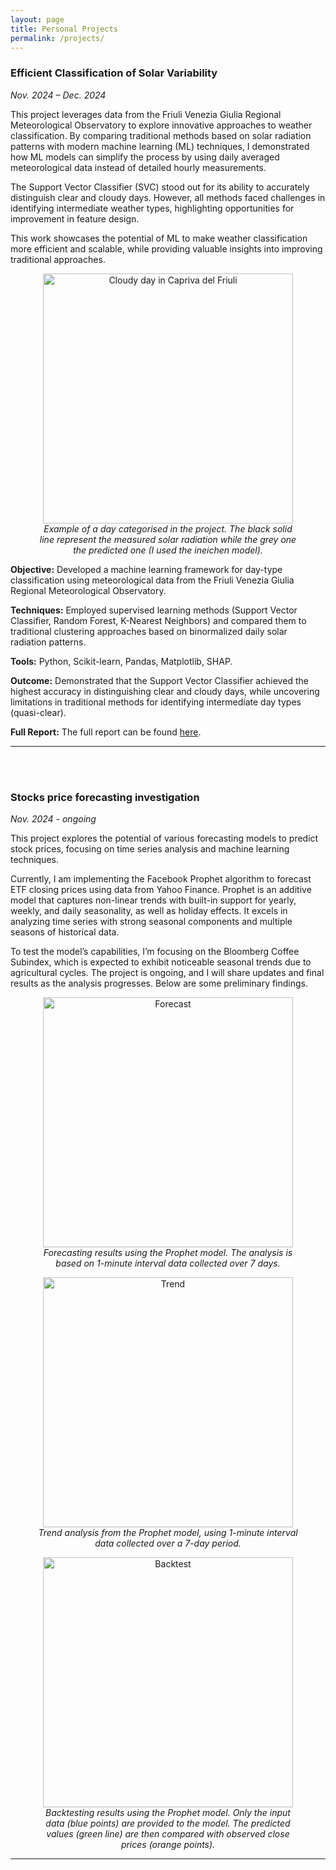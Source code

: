 ```yaml
---
layout: page 
title: Personal Projects
permalink: /projects/
---
```


### Efficient Classification of Solar Variability 

*Nov. 2024 – Dec. 2024*

This project leverages data from the Friuli Venezia Giulia Regional Meteorological Observatory to explore innovative approaches to weather classification. By comparing traditional methods based on solar radiation patterns with modern machine learning (ML) techniques, I demonstrated how ML models can simplify the process by using daily averaged meteorological data instead of detailed hourly measurements.

The Support Vector Classifier (SVC) stood out for its ability to accurately distinguish clear and cloudy days. However, all methods faced challenges in identifying intermediate weather types, highlighting opportunities for improvement in feature design.

This work showcases the potential of ML to make weather classification more efficient and scalable, while providing valuable insights into improving traditional approaches.

<div style="text-align: center; margin-top: 10px;">
    <figure>
        <img src="solar_variability/img/cloudy_2012_5_6.png" alt="Cloudy day in Capriva del Friuli" width="400">
        <figcaption><i>Example of a day categorised in the project. The black solid line represent the measured solar radiation while the grey one the predicted one (I used the ineichen model).</i></figcaption>
    </figure>  
</div>

**Objective:** Developed a machine learning framework for day-type classification using meteorological data from the Friuli Venezia Giulia Regional Meteorological Observatory.

**Techniques:** Employed supervised learning methods (Support Vector Classifier, Random Forest, K-Nearest Neighbors) and compared them to traditional clustering approaches based on binormalized daily solar radiation patterns.

**Tools:** Python, Scikit-learn, Pandas, Matplotlib, SHAP.

**Outcome:** Demonstrated that the Support Vector Classifier achieved the highest accuracy in distinguishing clear and cloudy days, while uncovering limitations in traditional methods for identifying intermediate day types (quasi-clear).

**Full Report:** The full report can be found [here](solar_variability/OSMER_data_classification.pdf).

---

<br/><br/>

### Stocks price forecasting investigation 

*Nov. 2024 - ongoing*

This project explores the potential of various forecasting models to predict stock prices, focusing on time series analysis and machine learning techniques.

Currently, I am implementing the Facebook Prophet algorithm to forecast ETF closing prices using data from Yahoo Finance. Prophet is an additive model that captures non-linear trends with built-in support for yearly, weekly, and daily seasonality, as well as holiday effects. It excels in analyzing time series with strong seasonal components and multiple seasons of historical data.

To test the model’s capabilities, I’m focusing on the Bloomberg Coffee Subindex, which is expected to exhibit noticeable seasonal trends due to agricultural cycles. The project is ongoing, and I will share updates and final results as the analysis progresses. Below are some preliminary findings.

<div style="text-align: center; margin-top: 10px;">
    <figure>
        <img src="stocks_analyser/forecast.png" alt="Forecast" width="400">
        <figcaption><i>Forecasting results using the Prophet model. The analysis is based on 1-minute interval data collected over 7 days.</i></figcaption>
    </figure>  
</div>

<div style="text-align: center; margin-top: 10px;">
    <figure>
        <img src="stocks_analyser/trend.png" alt="Trend" width="400">
        <figcaption><i>Trend analysis from the Prophet model, using 1-minute interval data collected over a 7-day period.</i></figcaption>
    </figure>  
</div>

<div style="text-align: center; margin-top: 10px;">
    <figure>
        <img src="stocks_analyser/backtest.png" alt="Backtest" width="400">
        <figcaption><i>Backtesting results using the Prophet model. Only the input data (blue points) are provided to the model. The predicted values (green line) are then compared with observed close prices (orange points).</i></figcaption>
    </figure>  
</div>

---
